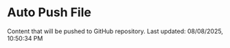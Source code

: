 # Auto Push File

Content that will be pushed to GitHub repository.
Last updated: 08/08/2025, 10:50:34 PM